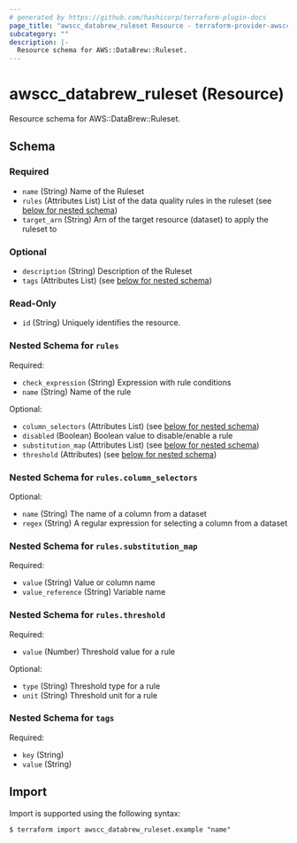 ```yaml
---
# generated by https://github.com/hashicorp/terraform-plugin-docs
page_title: "awscc_databrew_ruleset Resource - terraform-provider-awscc"
subcategory: ""
description: |-
  Resource schema for AWS::DataBrew::Ruleset.
---
```


# awscc_databrew_ruleset (Resource)

Resource schema for AWS::DataBrew::Ruleset.



<!-- schema generated by tfplugindocs -->
## Schema

### Required

- `name` (String) Name of the Ruleset
- `rules` (Attributes List) List of the data quality rules in the ruleset (see [below for nested schema](#nestedatt--rules))
- `target_arn` (String) Arn of the target resource (dataset) to apply the ruleset to

### Optional

- `description` (String) Description of the Ruleset
- `tags` (Attributes List) (see [below for nested schema](#nestedatt--tags))

### Read-Only

- `id` (String) Uniquely identifies the resource.

<a id="nestedatt--rules"></a>
### Nested Schema for `rules`

Required:

- `check_expression` (String) Expression with rule conditions
- `name` (String) Name of the rule

Optional:

- `column_selectors` (Attributes List) (see [below for nested schema](#nestedatt--rules--column_selectors))
- `disabled` (Boolean) Boolean value to disable/enable a rule
- `substitution_map` (Attributes List) (see [below for nested schema](#nestedatt--rules--substitution_map))
- `threshold` (Attributes) (see [below for nested schema](#nestedatt--rules--threshold))

<a id="nestedatt--rules--column_selectors"></a>
### Nested Schema for `rules.column_selectors`

Optional:

- `name` (String) The name of a column from a dataset
- `regex` (String) A regular expression for selecting a column from a dataset


<a id="nestedatt--rules--substitution_map"></a>
### Nested Schema for `rules.substitution_map`

Required:

- `value` (String) Value or column name
- `value_reference` (String) Variable name


<a id="nestedatt--rules--threshold"></a>
### Nested Schema for `rules.threshold`

Required:

- `value` (Number) Threshold value for a rule

Optional:

- `type` (String) Threshold type for a rule
- `unit` (String) Threshold unit for a rule



<a id="nestedatt--tags"></a>
### Nested Schema for `tags`

Required:

- `key` (String)
- `value` (String)

## Import

Import is supported using the following syntax:

```shell
$ terraform import awscc_databrew_ruleset.example "name"
```

